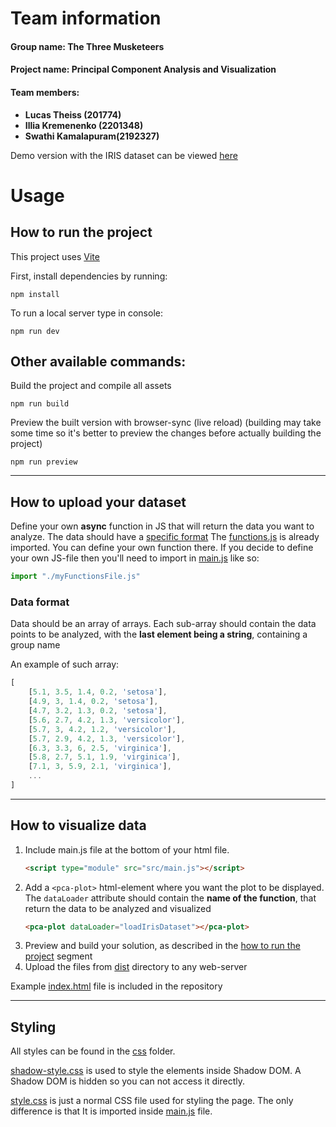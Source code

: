 # Team information
#### Group name: The Three Musketeers
#### Project name: Principal Component Analysis and Visualization
#### Team members:
- **Lucas Theiss (201774)**
- **Illia Kremenenko (2201348)**
- **Swathi Kamalapuram(2192327)**

Demo version with the IRIS dataset can be viewed [here](https://adam-the-three-musketeers-team.github.io/)

# Usage

## How to run the project

This project uses [Vite](https://vitejs.dev/)

First, install dependencies by running:
```
npm install
```

To run a local server type in console:
```
npm run dev
```

## Other available commands:

Build the project and compile all assets
```
npm run build
```

Preview the built version with browser-sync (live reload) (building may take some time so it's better to preview the changes before actually building the project)
```
npm run preview
```

---

## How to upload your dataset

Define your own **async** function in JS that will return the data you want to analyze.
The data should have a [specific format](#Data-format)
The [functions.js](./src/functions.js) is already imported. 
You can define your own function there. 
If you decide to define your own JS-file 
then you'll need to import in [main.js](./src/functions.js) like so:

```js
import "./myFunctionsFile.js" 
```

### Data format
Data should be an array of arrays. Each sub-array should contain 
the data points to be analyzed, with the **last element being a string**,
containing a group name

An example of such array:
```js
[
    [5.1, 3.5, 1.4, 0.2, 'setosa'],
    [4.9, 3, 1.4, 0.2, 'setosa'],
    [4.7, 3.2, 1.3, 0.2, 'setosa'],
    [5.6, 2.7, 4.2, 1.3, 'versicolor'],
    [5.7, 3, 4.2, 1.2, 'versicolor'],
    [5.7, 2.9, 4.2, 1.3, 'versicolor'],
    [6.3, 3.3, 6, 2.5, 'virginica'], 
    [5.8, 2.7, 5.1, 1.9, 'virginica'],
    [7.1, 3, 5.9, 2.1, 'virginica'],
    ...
]
```

---

## How to visualize data
1. Include main.js file at the bottom of your html file. 
    ```html
    <script type="module" src="src/main.js"></script>
    ```
2. Add a ``<pca-plot>`` html-element where you want the plot to be displayed.
The ``dataLoader`` attribute should contain the **name of the function**, that
return the data to be analyzed and visualized
    ```html
    <pca-plot dataLoader="loadIrisDataset"></pca-plot>
    ```
3. Preview and build your solution, as described in the [how to run the project](#How-to-run-the-project) segment
4. Upload the files from [dist](dist) directory to any web-server

Example [index.html](index.html) file is included in the repository

---

## Styling

All styles can be found in the [css](src/css) folder.

[shadow-style.css](src/css/shadow-style.css) is used to style the elements inside Shadow DOM. A Shadow DOM is hidden so you can not access it directly.

[style.css](src/css/style.css) is just a normal CSS file used for styling the page. The only difference is that It is imported inside [main.js](src/main.js) file.